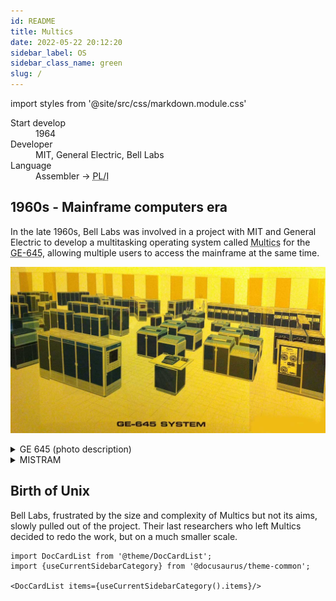 ```yaml
---
id: README
title: Multics
date: 2022-05-22 20:12:20
sidebar_label: OS
sidebar_class_name: green
slug: /
---
```


import styles from '@site/src/css/markdown.module.css'

<div className={styles.colorRed}>

<dl>
  <dt>Start develop</dt><dd>1964</dd>
  <dt>Developer</dt><dd>MIT, General Electric, Bell Labs</dd>
  <dt>Language</dt><dd>Assembler -> <abbr title="Programming Language One">PL/I</abbr></dd>
</dl>

</div>

## 1960s - Mainframe computers era

In the late 1960s, Bell Labs was involved in a project with MIT and General Electric to develop a multitasking operating system called <abbr title="Multiplexed Information and Computing Service">Multics</abbr> for the <abbr title="General Electric 645 mainframe computer">GE-645</abbr>, allowing multiple users to access the mainframe at the same time.

![GE 645 Mainframe Computer](ge645-big.jpg)

<details>
  <summary>GE 645 (photo description)
  </summary>
<a href='https://multicians.org/645artist.html' class='external'>GE 645</a>

The operator console is front and center, with a <abbr title="IBM mechanism for typewriters and computer terminals. The character set was on a plastic 'golf ball' that struck the paper through a typewriter ribbon. This mechanism was used in the IBM 1050 and 2741 terminals, in various third-party terminals, and in the console typewriter of the 6180. There were three grades of this mechanism OEM'd by IBM, light, medium, and heavy duty; the 6180 console had a heavy duty model.">Selectric</abbr> mechanism and a little panel to the right that has the speedometer and the boot button. Front left is a <abbr title="Computer system that Multics first ran on, produced by General Electric. Derived from the GE-635, a 36-bit word machine with accumulator, quotient register, and 8 index registers like the 7094. Basic execution speed was about 435 KIPS.">GE-645</abbr> CPU. Another CPU is near the back of the room by the door. To the left of the rear CPU are two x-shaped configurations of cabinets: these are <abbr title="Generalized I/O Controller. This box did all the I/O for the 645. Some programmers pronounced this by spelling it out, but the field engineers tended to say 'gee-yock.'">GIOCs</abbr>. I guess those are memory boxes to the left of the GIOCs. The three-bay cabinets behind the front CPU, on the left side, may be <abbr title="The 'Firehose drum.' A large, fixed-head (head per track, hence indistinguishable from a drum), disk used on 645 Multics first as simply the highest-speed secondary storage device, then as a storage device targeted for user temporary segments such as stacks, and finally as the first paging device. See page multilevel.">Librafile</abbr> ('firehose') drums, with drum controllers behind them. The MIT configuration had two PRT202 printers (not four), two card readers, two punches. I have no idea what the device is on the extreme right front, that appears to have three tape reels. I also do not see the <abbr title="The initial 645 configuration shipped to MIT included an RCA RACE unit in GE skins. This was a datacell-like device, about 15 feet long, containing bins, each bin filled with magnetic strips about one foot wide by two feet long. In operation, the device transported a particular bin to the reading station, selected a strip using notches at the top of the strip, picked the strip out of the bin and wrapped it around a drum, and treated it as a sort of magnetic drum storage.">RACE</abbr> file which was installed in the Tech Square machine room for a while but never used. See the <abbr title="sites: MIT and BTL Hardware (1967)">detailed configuration memo</abbr> from 1967.

</details>

<details>

<summary>MISTRAM</summary>

The GE-600 line of computers was developed by a team led by [John Couleur](https://en.wikipedia.org/wiki/John_Couleur 'During the Korean War, he served as a lieutenant in the United States Air Force. Couleur joined the General Electric Company. In 1953, at GE's Heavy Military Electronics Department (HMED) in Syracuse, New York, he served as lead architect on the development of the MISTRAM tracking system for the Atlas Missile.') out of work they had done for the military [MISTRAM](https://en.wikipedia.org/wiki/MISTRAM 'MISTRAM (MISsile TRAjectory Measurement) was a high-resolution tracking system used by the United States Air Force (and later NASA) to provide highly detailed trajectory analysis of rocket launches. ') project in 1959. MISTRAM was a [radar](https://en.wikipedia.org/wiki/Radar 'Radar (Radio Detection And Ranging) is a detection system that uses radio waves to determine the distance (ranging), angle, and radial velocity of objects relative to the site. It can be used to detect aircraft, ships, spacecraft, guided missiles, motor vehicles, weather formations, and terrain. ') tracking system that was used on a number of projects, including [Project Apollo](https://en.wikipedia.org/wiki/Project_Apollo 'The Apollo program, also known as Project Apollo, was the third United States human spaceflight program carried out by the National Aeronautics and Space Administration (NASA), which succeeded in preparing and landing the first humans on the Moon from 1968 to 1972.').

</details>

## Birth of Unix

Bell Labs, frustrated by the size and complexity of Multics but not its aims, slowly pulled out of the project. Their last researchers who left Multics decided to redo the work, but on a much smaller scale.

```mdx-code-block
import DocCardList from '@theme/DocCardList';
import {useCurrentSidebarCategory} from '@docusaurus/theme-common';

<DocCardList items={useCurrentSidebarCategory().items}/>
```
